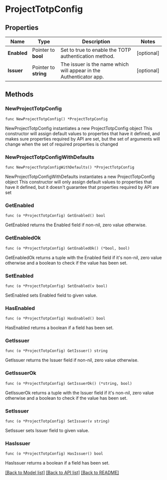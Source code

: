 # ProjectTotpConfig

## Properties

Name | Type | Description | Notes
------------ | ------------- | ------------- | -------------
**Enabled** | Pointer to **bool** | Set to true to enable the TOTP authentication method. | [optional] 
**Issuer** | Pointer to **string** | The issuer is the name which will appear in the Authenticator app. | [optional] 

## Methods

### NewProjectTotpConfig

`func NewProjectTotpConfig() *ProjectTotpConfig`

NewProjectTotpConfig instantiates a new ProjectTotpConfig object
This constructor will assign default values to properties that have it defined,
and makes sure properties required by API are set, but the set of arguments
will change when the set of required properties is changed

### NewProjectTotpConfigWithDefaults

`func NewProjectTotpConfigWithDefaults() *ProjectTotpConfig`

NewProjectTotpConfigWithDefaults instantiates a new ProjectTotpConfig object
This constructor will only assign default values to properties that have it defined,
but it doesn't guarantee that properties required by API are set

### GetEnabled

`func (o *ProjectTotpConfig) GetEnabled() bool`

GetEnabled returns the Enabled field if non-nil, zero value otherwise.

### GetEnabledOk

`func (o *ProjectTotpConfig) GetEnabledOk() (*bool, bool)`

GetEnabledOk returns a tuple with the Enabled field if it's non-nil, zero value otherwise
and a boolean to check if the value has been set.

### SetEnabled

`func (o *ProjectTotpConfig) SetEnabled(v bool)`

SetEnabled sets Enabled field to given value.

### HasEnabled

`func (o *ProjectTotpConfig) HasEnabled() bool`

HasEnabled returns a boolean if a field has been set.

### GetIssuer

`func (o *ProjectTotpConfig) GetIssuer() string`

GetIssuer returns the Issuer field if non-nil, zero value otherwise.

### GetIssuerOk

`func (o *ProjectTotpConfig) GetIssuerOk() (*string, bool)`

GetIssuerOk returns a tuple with the Issuer field if it's non-nil, zero value otherwise
and a boolean to check if the value has been set.

### SetIssuer

`func (o *ProjectTotpConfig) SetIssuer(v string)`

SetIssuer sets Issuer field to given value.

### HasIssuer

`func (o *ProjectTotpConfig) HasIssuer() bool`

HasIssuer returns a boolean if a field has been set.


[[Back to Model list]](../README.md#documentation-for-models) [[Back to API list]](../README.md#documentation-for-api-endpoints) [[Back to README]](../README.md)


